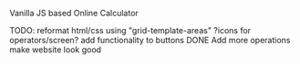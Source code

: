 Vanilla JS based Online Calculator

TODO:
reformat html/css using "grid-template-areas"
?icons for operators/screen?
add functionality to buttons DONE
Add more operations
make website look good